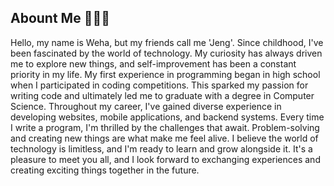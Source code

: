 ## Abount Me 👨🏻‍💻
Hello, my name is Weha, but my friends call me 'Jeng'.
Since childhood, I've been fascinated by the world of technology. My curiosity has always driven me to explore new things, and self-improvement has been a constant priority in my life.
My first experience in programming began in high school when I participated in coding competitions. This sparked my passion for writing code and ultimately led me to graduate with a degree in Computer Science.
Throughout my career, I've gained diverse experience in developing websites, mobile applications, and backend systems. Every time I write a program, I'm thrilled by the challenges that await. Problem-solving and creating new things are what make me feel alive.
I believe the world of technology is limitless, and I'm ready to learn and grow alongside it. It's a pleasure to meet you all, and I look forward to exchanging experiences and creating exciting things together in the future.

<!--
**weha2/weha2** is a ✨ _special_ ✨ repository because its `README.md` (this file) appears on your GitHub profile.

Here are some ideas to get you started:

- 🔭 I’m currently working on ...
- 🌱 I’m currently learning ...
- 👯 I’m looking to collaborate on ...
- 🤔 I’m looking for help with ...
- 💬 Ask me about ...
- 📫 How to reach me: ...
- 😄 Pronouns: ...
- ⚡ Fun fact: ...
-->

